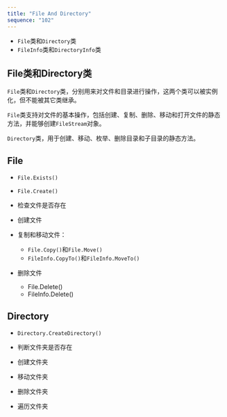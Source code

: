 ```yaml
---
title: "File And Directory"
sequence: "102"
---
```


- `File`类和`Directory`类
- `FileInfo`类和`DirectoryInfo`类

## File类和Directory类

`File`类和`Directory`类，分别用来对文件和目录进行操作，这两个类可以被实例化，但不能被其它类继承。

`File`类支持对文件的基本操作，包括创建、复制、删除、移动和打开文件的静态方法，并能够创建`FileStream`对象。

`Directory`类，用于创建、移动、枚举、删除目录和子目录的静态方法。

## File

- `File.Exists()`
- `File.Create()`

- 检查文件是否存在
- 创建文件
- 复制和移动文件：
    - `File.Copy()`和`File.Move()`
    - `FileInfo.CopyTo()`和`FileInfo.MoveTo()`
- 删除文件
    - File.Delete()
    - FileInfo.Delete()



## Directory

- `Directory.CreateDirectory()`

- 判断文件夹是否存在
- 创建文件夹
- 移动文件夹
- 删除文件夹
- 遍历文件夹


